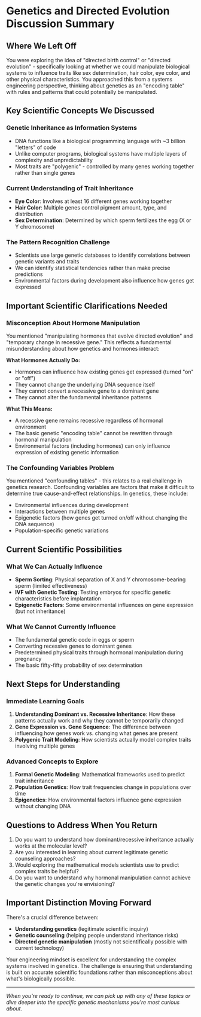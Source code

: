 # Genetics and Directed Evolution Discussion Summary

## Where We Left Off

You were exploring the idea of "directed birth control" or "directed evolution" - specifically looking at whether we could manipulate biological systems to influence traits like sex determination, hair color, eye color, and other physical characteristics. You approached this from a systems engineering perspective, thinking about genetics as an "encoding table" with rules and patterns that could potentially be manipulated.

## Key Scientific Concepts We Discussed

### Genetic Inheritance as Information Systems
- DNA functions like a biological programming language with ~3 billion "letters" of code
- Unlike computer programs, biological systems have multiple layers of complexity and unpredictability
- Most traits are "polygenic" - controlled by many genes working together rather than single genes

### Current Understanding of Trait Inheritance
- **Eye Color**: Involves at least 16 different genes working together
- **Hair Color**: Multiple genes control pigment amount, type, and distribution
- **Sex Determination**: Determined by which sperm fertilizes the egg (X or Y chromosome)

### The Pattern Recognition Challenge
- Scientists use large genetic databases to identify correlations between genetic variants and traits
- We can identify statistical tendencies rather than make precise predictions
- Environmental factors during development also influence how genes get expressed

## Important Scientific Clarifications Needed

### Misconception About Hormone Manipulation
You mentioned "manipulating hormones that evolve directed evolution" and "temporary change in recessive gene." This reflects a fundamental misunderstanding about how genetics and hormones interact:

**What Hormones Actually Do:**
- Hormones can influence how existing genes get expressed (turned "on" or "off")
- They cannot change the underlying DNA sequence itself
- They cannot convert a recessive gene to a dominant gene
- They cannot alter the fundamental inheritance patterns

**What This Means:**
- A recessive gene remains recessive regardless of hormonal environment
- The basic genetic "encoding table" cannot be rewritten through hormonal manipulation
- Environmental factors (including hormones) can only influence expression of existing genetic information

### The Confounding Variables Problem
You mentioned "confounding tables" - this relates to a real challenge in genetics research. Confounding variables are factors that make it difficult to determine true cause-and-effect relationships. In genetics, these include:

- Environmental influences during development
- Interactions between multiple genes
- Epigenetic factors (how genes get turned on/off without changing the DNA sequence)
- Population-specific genetic variations

## Current Scientific Possibilities

### What We Can Actually Influence
- **Sperm Sorting**: Physical separation of X and Y chromosome-bearing sperm (limited effectiveness)
- **IVF with Genetic Testing**: Testing embryos for specific genetic characteristics before implantation
- **Epigenetic Factors**: Some environmental influences on gene expression (but not inheritance)

### What We Cannot Currently Influence
- The fundamental genetic code in eggs or sperm
- Converting recessive genes to dominant genes
- Predetermined physical traits through hormonal manipulation during pregnancy
- The basic fifty-fifty probability of sex determination

## Next Steps for Understanding

### Immediate Learning Goals
1. **Understanding Dominant vs. Recessive Inheritance**: How these patterns actually work and why they cannot be temporarily changed
2. **Gene Expression vs. Gene Sequence**: The difference between influencing how genes work vs. changing what genes are present
3. **Polygenic Trait Modeling**: How scientists actually model complex traits involving multiple genes

### Advanced Concepts to Explore
1. **Formal Genetic Modeling**: Mathematical frameworks used to predict trait inheritance
2. **Population Genetics**: How trait frequencies change in populations over time
3. **Epigenetics**: How environmental factors influence gene expression without changing DNA

## Questions to Address When You Return

1. Do you want to understand how dominant/recessive inheritance actually works at the molecular level?
2. Are you interested in learning about current legitimate genetic counseling approaches?
3. Would exploring the mathematical models scientists use to predict complex traits be helpful?
4. Do you want to understand why hormonal manipulation cannot achieve the genetic changes you're envisioning?

## Important Distinction Moving Forward

There's a crucial difference between:
- **Understanding genetics** (legitimate scientific inquiry)
- **Genetic counseling** (helping people understand inheritance risks)
- **Directed genetic manipulation** (mostly not scientifically possible with current technology)

Your engineering mindset is excellent for understanding the complex systems involved in genetics. The challenge is ensuring that understanding is built on accurate scientific foundations rather than misconceptions about what's biologically possible.

---

*When you're ready to continue, we can pick up with any of these topics or dive deeper into the specific genetic mechanisms you're most curious about.*
